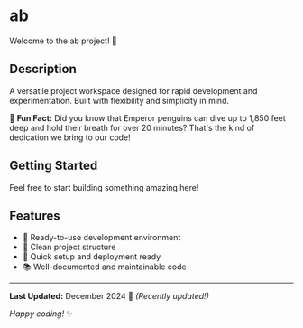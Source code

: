 # ab

Welcome to the ab project! 🚀

## Description

A versatile project workspace designed for rapid development and experimentation. Built with flexibility and simplicity in mind.

🐧 **Fun Fact:** Did you know that Emperor penguins can dive up to 1,850 feet deep and hold their breath for over 20 minutes? That's the kind of dedication we bring to our code!

## Getting Started

Feel free to start building something amazing here!

## Features

- 🔧 Ready-to-use development environment
- 📁 Clean project structure
- 🚀 Quick setup and deployment ready
- 📚 Well-documented and maintainable code

---

**Last Updated:** December 2024 📅 _(Recently updated!)_

*Happy coding!* ✨
